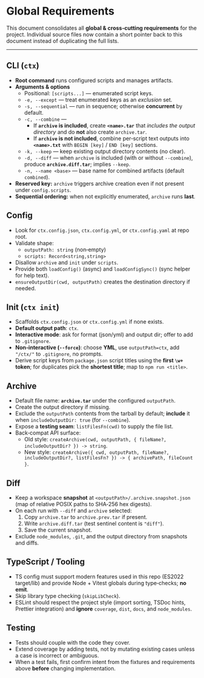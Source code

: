 # Global Requirements

This document consolidates all **global & cross‑cutting requirements** for the project. Individual source files now contain a short pointer back to this document instead of duplicating the full lists.

---

## CLI (`ctx`)

- **Root command** runs configured scripts and manages artifacts.
- **Arguments & options**
  - Positional: `[scripts...]` — enumerated script keys.
  - `-e, --except` — treat enumerated keys as an *exclusion* set.
  - `-s, --sequential` — run in sequence; otherwise **concurrent** by default.
  - `-c, --combine` —
    - If **`archive` is included**, create **`<name>.tar`** that *includes the output directory* and do **not** also create `archive.tar`.
    - If **`archive` is not included**, combine per‑script text outputs into **`<name>.txt`** with `BEGIN [key]` / `END [key]` sections.
  - `-k, --keep` — keep existing output directory contents (no clear).
  - `-d, --diff` — when `archive` is included (with or without `--combine`), produce **`archive.diff.tar`**; implies `--keep`.
  - `-n, --name <base>` — base name for combined artifacts (default `combined`).
- **Reserved key:** `archive` triggers archive creation even if not present under `config.scripts`.
- **Sequential ordering:** when not explicitly enumerated, `archive` runs **last**.

## Config

- Look for `ctx.config.json`, `ctx.config.yml`, or `ctx.config.yaml` at repo root.
- Validate shape:
  - `outputPath: string` (non‑empty)
  - `scripts: Record<string,string>`
- Disallow `archive` and `init` under `scripts`.
- Provide both `loadConfig()` (async) and `loadConfigSync()` (sync helper for help text).
- `ensureOutputDir(cwd, outputPath)` creates the destination directory if needed.

## Init (`ctx init`)

- Scaffolds `ctx.config.json` or `ctx.config.yml` if none exists.
- **Default output path**: `ctx`.
- **Interactive mode**: ask for format (json/yml) and output dir; offer to add to `.gitignore`.
- **Non‑interactive (`--force`)**: choose **YML**, use `outputPath=ctx`, add `"/ctx/"` to `.gitignore`, no prompts.
- Derive script keys from `package.json` script titles using the **first `\w+` token**; for duplicates pick the **shortest title**; map to `npm run <title>`.

## Archive

- Default file name: **`archive.tar`** under the configured `outputPath`.
- Create the output directory if missing.
- Exclude the `outputPath` contents from the tarball by default; **include** it when `includeOutputDir: true` (for `--combine`).
- Expose a **testing seam**: `listFilesFn(cwd)` to supply the file list.
- Back‑compat API surface:
  - Old style: `createArchive(cwd, outputPath, { fileName?, includeOutputDir? }) -> string`.
  - New style: `createArchive({ cwd, outputPath, fileName?, includeOutputDir?, listFilesFn? }) -> { archivePath, fileCount }`.

## Diff

- Keep a workspace **snapshot** at `<outputPath>/.archive.snapshot.json` (map of relative POSIX paths to SHA‑256 hex digests).
- On each run with `--diff` and `archive` selected:
  1) Copy `archive.tar` to `archive.prev.tar` if present.
  2) Write `archive.diff.tar` (test sentinel content is `"diff"`).
  3) Save the current snapshot.
- Exclude `node_modules`, `.git`, and the output directory from snapshots and diffs.

## TypeScript / Tooling

- TS config must support modern features used in this repo (ES2022 target/lib) and provide Node + Vitest globals during type‑checks; **no emit**.
- Skip library type checking (`skipLibCheck`).
- ESLint should respect the project style (import sorting, TSDoc hints, Prettier integration) and **ignore** `coverage`, `dist`, `docs`, and `node_modules`.

## Testing

- Tests should couple with the code they cover.
- Extend coverage by adding tests, not by mutating existing cases unless a case is incorrect or ambiguous.
- When a test fails, first confirm intent from the fixtures and requirements above **before** changing implementation.
